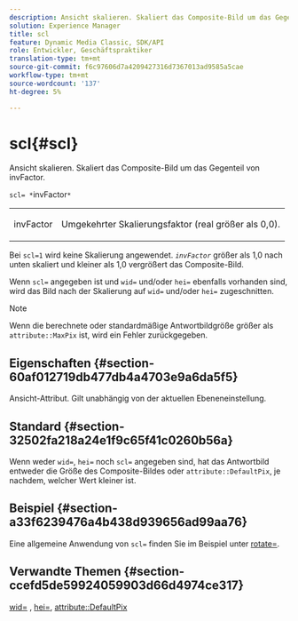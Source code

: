```yaml
---
description: Ansicht skalieren. Skaliert das Composite-Bild um das Gegenteil von invFactor.
solution: Experience Manager
title: scl
feature: Dynamic Media Classic, SDK/API
role: Entwickler, Geschäftspraktiker
translation-type: tm+mt
source-git-commit: f6c97606d7a4209427316d7367013ad9585a5cae
workflow-type: tm+mt
source-wordcount: '137'
ht-degree: 5%

---
```



# scl{#scl}

Ansicht skalieren. Skaliert das Composite-Bild um das Gegenteil von invFactor.

`scl= *`invFactor`*`

<table id="simpletable_A09F5EECAC2B4E0F8633D71C6AD36D8D"> 
 <tr class="strow"> 
  <td class="stentry"> <p><span class="varname"> invFactor</span> </p> </td> 
  <td class="stentry"> <p>Umgekehrter Skalierungsfaktor (real größer als 0,0). </p></td> 
 </tr> 
</table>

Bei `scl=1` wird keine Skalierung angewendet. *`invFactor`* größer als 1,0 nach unten skaliert und kleiner als 1,0 vergrößert das Composite-Bild.

Wenn `scl=` angegeben ist und `wid=` und/oder `hei=` ebenfalls vorhanden sind, wird das Bild nach der Skalierung auf `wid=` und/oder `hei=` zugeschnitten.

>[!NOTE]
>
>Wenn die berechnete oder standardmäßige Antwortbildgröße größer als `attribute::MaxPix` ist, wird ein Fehler zurückgegeben.

## Eigenschaften {#section-60af012719db477db4a4703e9a6da5f5}

Ansicht-Attribut. Gilt unabhängig von der aktuellen Ebeneneinstellung.

## Standard {#section-32502fa218a24e1f9c65f41c0260b56a}

Wenn weder `wid=`, `hei=` noch `scl=` angegeben sind, hat das Antwortbild entweder die Größe des Composite-Bildes oder `attribute::DefaultPix`, je nachdem, welcher Wert kleiner ist.

## Beispiel {#section-a33f6239476a4b438d939656ad99aa76}

Eine allgemeine Anwendung von `scl=` finden Sie im Beispiel unter [rotate=](../../../../../is-api/http-ref/image-serving-api-ref/c-http-protocol-reference/c-command-reference/r-rotate.md#reference-12abb086635546ec9ec2e1a793dc1096).

## Verwandte Themen {#section-ccefd5de59924059903d66d4974ce317}

[wid=](../../../../../is-api/http-ref/image-serving-api-ref/c-http-protocol-reference/c-command-reference/r-is-http-wid.md#reference-bfeadcb67bf4485f851eb21345527e47) ,  [hei=](../../../../../is-api/http-ref/image-serving-api-ref/c-http-protocol-reference/c-command-reference/r-is-http-hei.md#reference-6d6f556ccc0e4b98a815e8a5c1944a96),  [attribute::DefaultPix](../../../../../is-api/image-catalog/image-serving-api-ref/c-image-catalog-reference/c-attributes-reference/r-defaultpix.md#reference-996b2c22b30f4fd9b970c84063306df1)
